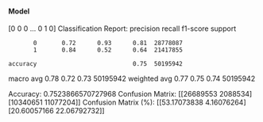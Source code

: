 #### Model
[0 0 0 ... 0 1 0]
Classification Report:
              precision    recall  f1-score   support

           0       0.72      0.93      0.81  28778087
           1       0.84      0.52      0.64  21417855

    accuracy                           0.75  50195942
   macro avg       0.78      0.72      0.73  50195942
weighted avg       0.77      0.75      0.74  50195942

Accuracy: 0.7523866570727968
Confusion Matrix:
[[26689553  2088534]
 [10340651 11077204]]
Confusion Matrix (%):
[[53.17073838  4.16076264]
 [20.60057166 22.06792732]]
